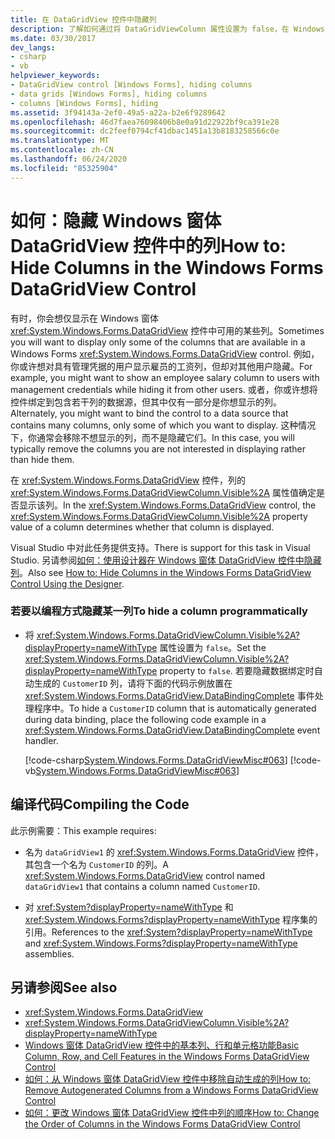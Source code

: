 ```yaml
---
title: 在 DataGridView 控件中隐藏列
description: 了解如何通过将 DataGridViewColumn 属性设置为 false，在 Windows 窗体 DataGridView 控件中隐藏列。
ms.date: 03/30/2017
dev_langs:
- csharp
- vb
helpviewer_keywords:
- DataGridView control [Windows Forms], hiding columns
- data grids [Windows Forms], hiding columns
- columns [Windows Forms], hiding
ms.assetid: 3f94143a-2ef0-49a5-a22a-b2e6f9289642
ms.openlocfilehash: 46d7faea76098406b8e0a91d22922bf9ca391e28
ms.sourcegitcommit: dc2feef0794cf41dbac1451a13b8183258566c0e
ms.translationtype: MT
ms.contentlocale: zh-CN
ms.lasthandoff: 06/24/2020
ms.locfileid: "85325904"
---
```

# <a name="how-to-hide-columns-in-the-windows-forms-datagridview-control"></a><span data-ttu-id="c681f-103">如何：隐藏 Windows 窗体 DataGridView 控件中的列</span><span class="sxs-lookup"><span data-stu-id="c681f-103">How to: Hide Columns in the Windows Forms DataGridView Control</span></span>
<span data-ttu-id="c681f-104">有时，你会想仅显示在 Windows 窗体 <xref:System.Windows.Forms.DataGridView> 控件中可用的某些列。</span><span class="sxs-lookup"><span data-stu-id="c681f-104">Sometimes you will want to display only some of the columns that are available in a Windows Forms <xref:System.Windows.Forms.DataGridView> control.</span></span> <span data-ttu-id="c681f-105">例如，你或许想对具有管理凭据的用户显示雇员的工资列，但却对其他用户隐藏。</span><span class="sxs-lookup"><span data-stu-id="c681f-105">For example, you might want to show an employee salary column to users with management credentials while hiding it from other users.</span></span> <span data-ttu-id="c681f-106">或者，你或许想将控件绑定到包含若干列的数据源，但其中仅有一部分是你想显示的列。</span><span class="sxs-lookup"><span data-stu-id="c681f-106">Alternately, you might want to bind the control to a data source that contains many columns, only some of which you want to display.</span></span> <span data-ttu-id="c681f-107">这种情况下，你通常会移除不想显示的列，而不是隐藏它们。</span><span class="sxs-lookup"><span data-stu-id="c681f-107">In this case, you will typically remove the columns you are not interested in displaying rather than hide them.</span></span>  
  
 <span data-ttu-id="c681f-108">在 <xref:System.Windows.Forms.DataGridView> 控件，列的 <xref:System.Windows.Forms.DataGridViewColumn.Visible%2A> 属性值确定是否显示该列。</span><span class="sxs-lookup"><span data-stu-id="c681f-108">In the <xref:System.Windows.Forms.DataGridView> control, the <xref:System.Windows.Forms.DataGridViewColumn.Visible%2A> property value of a column determines whether that column is displayed.</span></span>  
  
 <span data-ttu-id="c681f-109">Visual Studio 中对此任务提供支持。</span><span class="sxs-lookup"><span data-stu-id="c681f-109">There is support for this task in Visual Studio.</span></span>  <span data-ttu-id="c681f-110">另请参阅[如何：使用设计器在 Windows 窗体 DataGridView 控件中隐藏列](hide-columns-in-the-datagrid-using-the-designer.md)。</span><span class="sxs-lookup"><span data-stu-id="c681f-110">Also see [How to: Hide Columns in the Windows Forms DataGridView Control Using the Designer](hide-columns-in-the-datagrid-using-the-designer.md).</span></span>  
  
### <a name="to-hide-a-column-programmatically"></a><span data-ttu-id="c681f-111">若要以编程方式隐藏某一列</span><span class="sxs-lookup"><span data-stu-id="c681f-111">To hide a column programmatically</span></span>  
  
- <span data-ttu-id="c681f-112">将 <xref:System.Windows.Forms.DataGridViewColumn.Visible%2A?displayProperty=nameWithType> 属性设置为 `false`。</span><span class="sxs-lookup"><span data-stu-id="c681f-112">Set the <xref:System.Windows.Forms.DataGridViewColumn.Visible%2A?displayProperty=nameWithType> property to `false`.</span></span> <span data-ttu-id="c681f-113">若要隐藏数据绑定时自动生成的 `CustomerID` 列，请将下面的代码示例放置在 <xref:System.Windows.Forms.DataGridView.DataBindingComplete> 事件处理程序中。</span><span class="sxs-lookup"><span data-stu-id="c681f-113">To hide a `CustomerID` column that is automatically generated during data binding, place the following code example in a <xref:System.Windows.Forms.DataGridView.DataBindingComplete> event handler.</span></span>  
  
     [!code-csharp[System.Windows.Forms.DataGridViewMisc#063](~/samples/snippets/csharp/VS_Snippets_Winforms/System.Windows.Forms.DataGridViewMisc/CS/datagridviewmisc.cs#063)]
     [!code-vb[System.Windows.Forms.DataGridViewMisc#063](~/samples/snippets/visualbasic/VS_Snippets_Winforms/System.Windows.Forms.DataGridViewMisc/VB/datagridviewmisc.vb#063)]  
  
## <a name="compiling-the-code"></a><span data-ttu-id="c681f-114">编译代码</span><span class="sxs-lookup"><span data-stu-id="c681f-114">Compiling the Code</span></span>  
 <span data-ttu-id="c681f-115">此示例需要：</span><span class="sxs-lookup"><span data-stu-id="c681f-115">This example requires:</span></span>  
  
- <span data-ttu-id="c681f-116">名为 `dataGridView1` 的 <xref:System.Windows.Forms.DataGridView> 控件，其包含一个名为 `CustomerID` 的列。</span><span class="sxs-lookup"><span data-stu-id="c681f-116">A <xref:System.Windows.Forms.DataGridView> control named `dataGridView1` that contains a column named `CustomerID`.</span></span>  
  
- <span data-ttu-id="c681f-117">对 <xref:System?displayProperty=nameWithType> 和 <xref:System.Windows.Forms?displayProperty=nameWithType> 程序集的引用。</span><span class="sxs-lookup"><span data-stu-id="c681f-117">References to the <xref:System?displayProperty=nameWithType> and <xref:System.Windows.Forms?displayProperty=nameWithType> assemblies.</span></span>  
  
## <a name="see-also"></a><span data-ttu-id="c681f-118">另请参阅</span><span class="sxs-lookup"><span data-stu-id="c681f-118">See also</span></span>

- <xref:System.Windows.Forms.DataGridView>
- <xref:System.Windows.Forms.DataGridViewColumn.Visible%2A?displayProperty=nameWithType>
- [<span data-ttu-id="c681f-119">Windows 窗体 DataGridView 控件中的基本列、行和单元格功能</span><span class="sxs-lookup"><span data-stu-id="c681f-119">Basic Column, Row, and Cell Features in the Windows Forms DataGridView Control</span></span>](basic-column-row-and-cell-features-wf-datagridview-control.md)
- [<span data-ttu-id="c681f-120">如何：从 Windows 窗体 DataGridView 控件中移除自动生成的列</span><span class="sxs-lookup"><span data-stu-id="c681f-120">How to: Remove Autogenerated Columns from a Windows Forms DataGridView Control</span></span>](remove-autogenerated-columns-from-a-wf-datagridview-control.md)
- [<span data-ttu-id="c681f-121">如何：更改 Windows 窗体 DataGridView 控件中列的顺序</span><span class="sxs-lookup"><span data-stu-id="c681f-121">How to: Change the Order of Columns in the Windows Forms DataGridView Control</span></span>](how-to-change-the-order-of-columns-in-the-windows-forms-datagridview-control.md)
